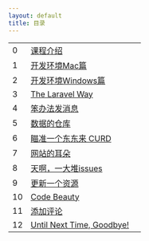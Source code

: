 ```yaml
---
layout: default
title: 目录
---
```


<table class="index-table">
  <tbody>
    <tr class="episode-wrap">
      <td class="episode-index">0</td>
      <td class="episode-title">
        <a href="00_intro.html">
          课程介绍
        </a>
      </td>
      <td class="episode-length">
      </td>
    </tr>
    <tr class="episode-wrap">
      <td class="episode-index">1</td>
      <td class="episode-title">
        <a href="01_mac.html">
          开发环境Mac篇
        </a>
      </td>
      <td class="episode-length">
      </td>
    </tr>
    <tr class="episode-wrap">
      <td class="episode-index">2</td>
      <td class="episode-title">
        <a href="02_windows.html">
          开发环境Windows篇
        </a>
      </td>
      <td class="episode-length">
      </td>
    </tr>
    <tr class="episode-wrap">
      <td class="episode-index">3</td>
      <td class="episode-title">
        <a href="03_laravel_way.html">
          The Laravel Way
        </a>
      </td>
      <td class="episode-length">
      </td>
    </tr>
    <tr class="episode-wrap">
      <td class="episode-index">4</td>
      <td class="episode-title">
        <a href="04_stupid.html">
          笨办法发消息
        </a>
      </td>
      <td class="episode-length">
      </td>
    </tr>
    <tr class="episode-wrap">
      <td class="episode-index">5</td>
      <td class="episode-title">
        <a href="05_database.html">
          数据的仓库
        </a>
      </td>
      <td class="episode-length">
      </td>
    </tr>
    <tr class="episode-wrap">
      <td class="episode-index">6</td>
      <td class="episode-title">
        <a href="06_curd.html">
          瞄准一个东东来 CURD
        </a>
      </td>
      <td class="episode-length">
      </td>
    </tr>
    <tr class="episode-wrap">
      <td class="episode-index">7</td>
      <td class="episode-title">
        <a href="07_ear.html">
          网站的耳朵
        </a>
      </td>
      <td class="episode-length">
      </td>
    </tr>
    <tr class="episode-wrap">
      <td class="episode-index">8</td>
      <td class="episode-title">
        <a href="08_issues.html">
			天啊，一大堆issues
        </a>
      </td>
      <td class="episode-length">
      </td>
    </tr>
    <tr class="episode-wrap">
      <td class="episode-index">9</td>
      <td class="episode-title">
        <a href="09_update.html">
			更新一个资源
        </a>
      </td>
      <td class="episode-length">
      </td>
    </tr>
    <tr class="episode-wrap">
      <td class="episode-index">10</td>
      <td class="episode-title">
        <a href="10_beauty.html">
          Code Beauty
        </a>
      </td>
      <td class="episode-length">
      </td>
    </tr>
    <tr class="episode-wrap">
      <td class="episode-index">11</td>
      <td class="episode-title">
        <a href="11_comment.html">
          添加评论
        </a>
      </td>
      <td class="episode-length">
      </td>
    </tr>
    <tr class="episode-wrap">
      <td class="episode-index">12</td>
      <td class="episode-title">
        <a href="12_goodbye.html">
          Until Next Time, Goodbye!
        </a>
      </td>
      <td class="episode-length">
      </td>
    </tr>
  </tbody>
</table>
